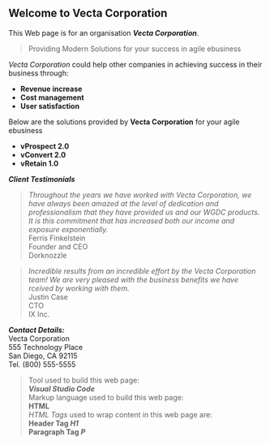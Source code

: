 ## Welcome to Vecta Corporation
This Web page is for an organisation **_Vecta Corporation_**. 
>Providing Modern Solutions for your success in agile ebusiness

_Vecta Corporation_ could help other companies in achieving success in their business through:
* **Revenue increase**
* **Cost management**
* **User satisfaction**  

Below are the solutions provided by **Vecta Corporation** for your agile ebusiness     
* **vProspect 2.0**
* **vConvert 2.0**
* **vRetain 1.0**  

**_Client Testimonials_**

>_Throughout the years we have worked with Vecta Corporation, we have always been amazed at the level of dedication and professionalism that they have provided us and our WGDC products.
It is this commitment that has increased both our income and exposure exponentially._  
Ferris Finkelstein  
Founder and CEO  
Dorknozzle  

>_Incredible results from an incredible effort by the Vecta Corporation team! We are very pleased with the business benefits we have rceived by working with them._  
Justin Case  
CTO  
IX Inc.

**_Contact Details:_**    
Vecta Corporation  
555 Technology Place  
San Diego, CA 92115  
Tel. (800) 555-5555  

>Tool used to build this web page:  
>**_Visual Studio Code_**  
>Markup language used to build this web page:  
**HTML**  
_HTML Tags_ used to wrap content in this web page are:  
**Header Tag _H1_**  
**Paragraph Tag _P_**  
